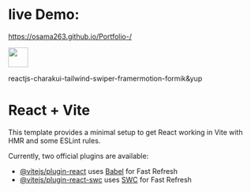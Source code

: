 # live Demo: 
https://osama263.github.io/Portfolio-/


<img  width="40px" src="https://static.wikia.nocookie.net/nicos-nextbots-fanmade/images/d/da/HappyCat.gif/revision/latest/scale-to-width/360?cb=20230618025557"/>

reactjs-charakui-tailwind-swiper-framermotion-formik&yup

# React + Vite

This template provides a minimal setup to get React working in Vite with HMR and some ESLint rules.

Currently, two official plugins are available:

- [@vitejs/plugin-react](https://github.com/vitejs/vite-plugin-react/blob/main/packages/plugin-react/README.md) uses [Babel](https://babeljs.io/) for Fast Refresh
- [@vitejs/plugin-react-swc](https://github.com/vitejs/vite-plugin-react-swc) uses [SWC](https://swc.rs/) for Fast Refresh
